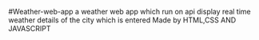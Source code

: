 #Weather-web-app
a weather web app which run on api display real time weather details of the city which is entered
Made by HTML,CSS AND JAVASCRIPT
